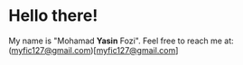 # Hello there!
My name is "Mohamad **Yasin** Fozi".
Feel free to reach me at: (myfic127@gmail.com)[myfic127@gmail.com]
<!---
MYFIC127/MYFIC127 is a ✨ special ✨ repository because its `README.md` (this file) appears on your GitHub profile.
You can click the Preview link to take a look at your changes.
--->
